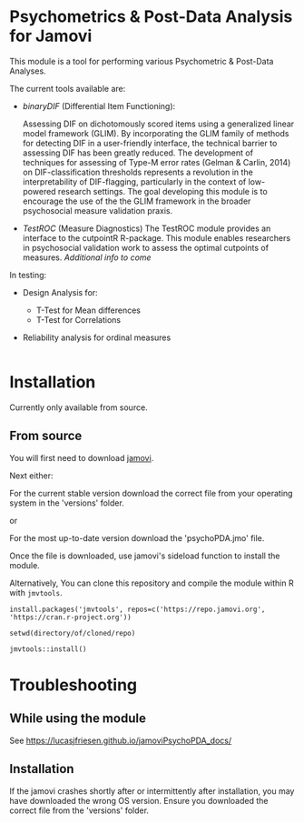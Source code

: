 # Psychometrics & Post-Data Analysis for Jamovi

This module is a tool for performing various Psychometric & Post-Data Analyses.

The current tools available are:

- *binaryDIF* (Differential Item Functioning): 

   Assessing DIF on dichotomously scored items using a generalized linear model framework (GLIM). By incorporating the GLIM family of methods for detecting DIF in a user-friendly interface, the technical barrier to assessing DIF has been greatly reduced. The development of techniques for assessing of Type-M error rates (Gelman & Carlin, 2014) on DIF-classification thresholds represents a revolution in the interpretability of DIF-flagging, particularly in the context of low-powered research settings. The goal developing this module is to encourage the use of the the GLIM framework in the broader psychosocial measure validation praxis.

- *TestROC* (Measure Diagnostics)
    The TestROC module provides an interface to the cutpointR R-package. This module enables researchers in psychosocial validation work to assess the optimal cutpoints of measures. _Additional info to come_

In testing:
- Design Analysis for:
	- T-Test for Mean differences
	- T-Test for Correlations

- Reliability analysis for ordinal measures

<img src="docs/i1.png" class="img-responsive" alt="">


# Installation

Currently only available from source.

## From source

You will first need to download [jamovi](https://www.jamovi.org/download.html). 

Next either:

For the current stable version download the correct file from your operating system in the 'versions' folder.

or

For the most up-to-date version download the 'psychoPDA.jmo' file.

Once the file is downloaded, use jamovi's sideload function to install the module.


Alternatively, You can clone this repository and compile the module within R with `jmvtools`.

```
install.packages('jmvtools', repos=c('https://repo.jamovi.org', 'https://cran.r-project.org'))

setwd(directory/of/cloned/repo)

jmvtools::install()

```

# Troubleshooting

## While using the module

See https://lucasjfriesen.github.io/jamoviPsychoPDA_docs/


## Installation

If the jamovi crashes shortly after or intermittently after installation, you may have downloaded the wrong OS version. Ensure you downloaded the correct file from the 'versions' folder.
